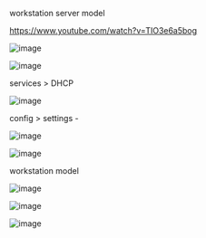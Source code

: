 workstation server model

https://www.youtube.com/watch?v=TIO3e6a5bog

![image](https://user-images.githubusercontent.com/47166768/236784795-d3127406-81f8-4aac-aa03-053555f20910.png)


![image](https://user-images.githubusercontent.com/47166768/236784234-7fdb382e-2012-4732-9d16-d3b1a7659777.png)

services > DHCP 

![image](https://user-images.githubusercontent.com/47166768/236784673-6faf33fb-3842-44ef-a0b2-ab0b34468a0f.png)


config > settings - 

![image](https://user-images.githubusercontent.com/47166768/236785066-6ddcc245-3bbf-4822-856e-b3d6f8039a3e.png)


![image](https://user-images.githubusercontent.com/47166768/236785258-d70724e5-c9fc-4c6e-8a5e-b6364358e584.png)


workstation model

![image](https://user-images.githubusercontent.com/47166768/236787672-11cc8a3d-733c-41bc-90e4-cb18d564a593.png)

![image](https://user-images.githubusercontent.com/47166768/236787754-b4106c95-14c1-4341-a1ad-da8458a78e2e.png)

![image](https://user-images.githubusercontent.com/47166768/236787812-cfa8f4eb-6253-46b4-8427-097f5a58ef55.png)



